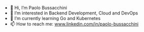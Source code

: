 - 👋 Hi, I’m Paolo Bussacchini  
- 👀 I’m interested in Backend Development, Cloud and DevOps
- 🌱 I’m currently learning Go and Kubernetes
- 📫 How to reach me: www.linkedin.com/in/paolo-bussacchini


<!---
paolobussacchini-smeup/paolobussacchini-smeup is a ✨ special ✨ repository because its `README.md` (this file) appears on your GitHub profile.
You can click the Preview link to take a look at your changes.
--->
